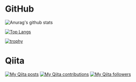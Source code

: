 # GitHub
![Anurag's github stats](https://github-readme-stats.vercel.app/api?username=i-tanaka730&show_icons=true&theme=tokyonight)

[![Top Langs](https://github-readme-stats.vercel.app/api/top-langs/?username=i-tanaka730&hide=java,html&layout=compact&theme=tokyonight)](https://github.com/i-tanaka730/github-readme-stats)

[![trophy](https://github-profile-trophy.vercel.app/?username=i-tanaka730)](https://github.com/i-tanaka730/github-profile-trophy)

# Qiita
[![My Qiita posts](https://qiita-badge.apiapi.app/s/i-tanaka730/posts.svg)](http://qiita.com/i-tanaka730)
[![My Qiita contributions](https://qiita-badge.apiapi.app/s/i-tanaka730/contributions.svg)](http://qiita.com/i-tanaka730)
[![My Qiita followers](https://qiita-badge.apiapi.app/s/i-tanaka730/followers.svg)](http://qiita.com/i-tanaka730)
